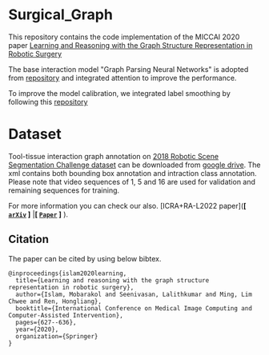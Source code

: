 # Surgical_Graph

This repository contains the code implementation of the MICCAI 2020 paper [Learning and Reasoning with the Graph Structure Representation in Robotic Surgery](https://arxiv.org/pdf/2007.03357.pdf)<br>


The base interaction model "Graph Parsing Neural Networks" is adopted from [repository](https://github.com/SiyuanQi/gpnn) and integrated attention to improve the performance. <br>

To improve the model calibration, we integrated label smoothing by following this [repository](https://github.com/seominseok0429/label-smoothing-visualization-pytorch) 

# Dataset

Tool-tissue interaction graph annotation on [2018 Robotic Scene Segmentation Challenge dataset](https://arxiv.org/abs/2001.11190) can be downloaded from [google drive](https://drive.google.com/file/d/16G_Pf4E9KjVq7j_7BfBKHg0NyQQ0oTxP/view). The xml contains both bounding box annotation and intraction class annotation.
Please note that video sequences of 1, 5 and 16 are used for validation and remaining sequences for training.

For more information you can check our also. [ICRA+RA-L2022 paper](**[ [```arXiv```](<https://arxiv.org/abs/2201.11957>) ]** |**[ [```Paper```](<https://ieeexplore.ieee.org/document/9695281>) ]** ).


## Citation
The paper can be cited by using below bibtex.

```
@inproceedings{islam2020learning,
  title={Learning and reasoning with the graph structure representation in robotic surgery},
  author={Islam, Mobarakol and Seenivasan, Lalithkumar and Ming, Lim Chwee and Ren, Hongliang},
  booktitle={International Conference on Medical Image Computing and Computer-Assisted Intervention},
  pages={627--636},
  year={2020},
  organization={Springer}
}
```
